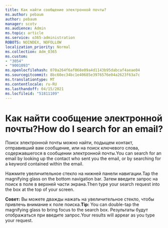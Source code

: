 ```yaml
---
title: Как найти сообщение электронной почты?
ms.author: pebaum
author: pebaum
manager: scotv
ms.audience: Admin
ms.topic: article
ms.service: o365-administration
ROBOTS: NOINDEX, NOFOLLOW
localization_priority: Normal
ms.collection: Adm_O365
ms.custom:
- "3054"
- "9001093"
ms.openlocfilehash: 070a264f6af068e09a4d1143b95dabcaf4aeae04
ms.sourcegitcommit: 8bc60ec34bc1e40685e3976576e04a2623f63a7c
ms.translationtype: MT
ms.contentlocale: ru-RU
ms.lasthandoff: 04/15/2021
ms.locfileid: "51811109"
---
```

# <a name="how-do-i-search-for-an-email"></a><span data-ttu-id="78593-102">Как найти сообщение электронной почты?</span><span class="sxs-lookup"><span data-stu-id="78593-102">How do I search for an email?</span></span>

<span data-ttu-id="78593-103">Поиск электронной почты можно найти, подыщем контакт, отправивший вам сообщение, или на поиск ключевого слова, содержавшегося в сообщении электронной почты.</span><span class="sxs-lookup"><span data-stu-id="78593-103">You can search for an email by looking up the contact who sent you the email, or by searching for a keyword contained within the email.</span></span>

<span data-ttu-id="78593-104">Нажмите увеличительное стекло на нижней панели навигации.</span><span class="sxs-lookup"><span data-stu-id="78593-104">Tap the magnifying glass on the bottom navigation bar.</span></span> <span data-ttu-id="78593-105">Затем введите запрос на поиск в поле в верхней части экрана.</span><span class="sxs-lookup"><span data-stu-id="78593-105">Then type your search request into the box at the top of your screen.</span></span> 

<span data-ttu-id="78593-106">**Совет:** Вы можете дважды нажать на увеличительное стекло, чтобы привлечь внимание к поле поиска.</span><span class="sxs-lookup"><span data-stu-id="78593-106">**Tip:** You can double-tap the magnifying glass to bring focus to the search box.</span></span> <span data-ttu-id="78593-107">Результаты будут отображаться при введите запрос.</span><span class="sxs-lookup"><span data-stu-id="78593-107">Your results will appear as you type your request.</span></span> 
